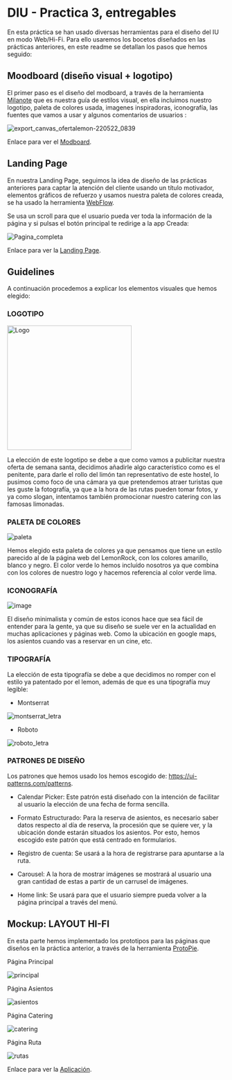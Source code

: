# DIU - Practica 3, entregables

En esta práctica se han usado diversas herramientas para el diseño del IU en modo Web/Hi-Fi. Para ello usaremos los bocetos diseñados en las prácticas anteriores, en este readme se detallan los pasos que hemos seguido:

## Moodboard (diseño visual + logotipo)   

El primer paso es el diseño del modboard, a través de la herramienta <a href="https://milanote.com/">Milanote</a> que es nuestra guía de estilos visual, en ella incluimos nuestro logotipo, paleta de colores usada, imagenes inspiradoras, iconografía, las fuentes que vamos a usar y algunos comentarios de usuarios :


![export_canvas_ofertalemon-220522_0839](https://user-images.githubusercontent.com/74509484/169686244-8452c43a-ecf6-416d-bf7d-4bea39888c20.png)


Enlace para ver el <a href="https://app.milanote.com/1NMWop16o8ELfc?p=Zxzq6EU3yfk">Modboard</a>.


## Landing Page

En nuestra Landing Page, seguimos la idea de diseño de las prácticas anteriores para captar la atención del cliente usando un título motivador, elementos gráficos de refuerzo y usamos nuestra paleta de colores creada, se ha usado la herramienta <a href="https://webflow.com/">WebFlow</a>.

Se usa un scroll para que el usuario pueda ver toda la información de la página y si pulsas el botón principal te redirige a la app Creada:

![Pagina_completa](https://user-images.githubusercontent.com/74509484/169686767-712f5e58-3760-47f8-864f-cbba11d8f326.png)


Enlace para ver la <a href="https://lemon-rock-a25875.webflow.io/">Landing Page</a>.


## Guidelines 

A continuación procedemos a explicar los elementos visuales que hemos elegido:

### LOGOTIPO
<img width="287" alt="Logo" src="https://user-images.githubusercontent.com/76219428/169685889-017da699-6367-440a-905e-431f920f7eca.png">

La elección de este logotipo se debe a que como vamos a publicitar nuestra oferta de semana santa, decidimos añadirle algo característico como es el penitente, para darle el rollo del limón tan representativo de este hostel, lo pusimos como foco de una cámara ya que pretendemos atraer turistas que les guste la fotografía, ya que a la hora de las rutas pueden tomar fotos, y ya como slogan, intentamos también promocionar nuestro catering con las famosas limonadas.

### PALETA DE COLORES
![paleta](https://user-images.githubusercontent.com/76219428/169686087-7d89caac-3492-4dd5-8730-8edf43b5117c.png)


Hemos elegido esta paleta de colores ya que pensamos que tiene un estilo parecido al de la página web del LemonRock, con los colores amarillo, blanco y negro. El color verde lo hemos incluído nosotros ya que combina con los colores de nuestro logo y hacemos referencia al color verde lima.

### ICONOGRAFÍA
![image](https://user-images.githubusercontent.com/76219428/169686226-dcddb738-c759-4fe4-85b0-b16f308758fb.png)

El diseño minimalista y común de estos iconos hace que sea fácil de entender para la gente, ya que su diseño se suele ver en la actualidad en muchas aplicaciones y páginas web. Como la ubicación en google maps, los asientos cuando vas a reservar en un cine, etc.

### TIPOGRAFÍA

La elección de esta tipografía se debe a que decidimos no romper con el estilo ya patentado por el lemon, además de que es una tipografía muy legible:
* Montserrat

![montserrat_letra](https://user-images.githubusercontent.com/76219428/169686333-1e92ee21-f125-49a6-9472-bcca4140f328.png)

* Roboto

![roboto_letra](https://user-images.githubusercontent.com/76219428/169686343-7d1241f0-8ada-4380-91cb-16c3593af426.png)

### PATRONES DE DISEÑO
Los patrones que hemos usado los hemos escogido de: https://ui-patterns.com/patterns.

* Calendar Picker: Este patrón está diseñado con la intención de facilitar al usuario la elección de una fecha de forma sencilla.

* Formato Estructurado: Para la reserva de asientos, es necesario saber datos respecto al día de reserva, la procesión que se quiere ver, y la ubicación donde estarán situados los asientos. Por esto, hemos escogido este patrón que está centrado en formularios.

* Registro de cuenta: Se usará a la hora de registrarse para apuntarse a la ruta.

* Carousel: A la hora de mostrar imágenes se mostrará al usuario una gran cantidad de estas a partir de un carrusel de imágenes.

* Home link: Se usará para que el usuario siempre pueda volver a la página principal a través del menú.

## Mockup: LAYOUT HI-FI

En esta parte hemos implementado los prototipos para las páginas que diseños en la práctica anterior, a través de la herramienta <a href="https://www.protopie.io/">ProtoPie</a>.

Página Principal

![principal](https://user-images.githubusercontent.com/74509484/169687792-421f8f3b-e60d-49eb-a1e1-3c9a34425f02.png)

Página Asientos

![asientos](https://user-images.githubusercontent.com/74509484/169687764-832fc9d7-cef4-4608-83bf-9f336a128981.png)

Página Catering

![catering](https://user-images.githubusercontent.com/74509484/169687770-01a0bb3d-4d2c-45fc-91e2-cfcb744980ad.png)

Página Ruta

![rutas](https://user-images.githubusercontent.com/74509484/169687809-294765bd-f690-4274-a137-0f7f9639b949.png)


Enlace para ver la <a href="https://cloud.protopie.io/p/c5be3297d5">Aplicación</a>.

 
